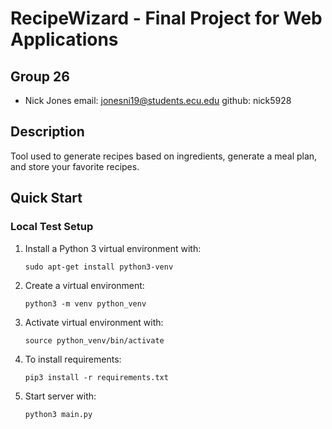 # RecipeWizard - Final Project for Web Applications

## Group 26
- Nick Jones email: jonesni19@students.ecu.edu github: nick5928


## Description
Tool used to generate recipes based on ingredients, generate a meal plan, and store your favorite recipes.

## Quick Start
### Local Test Setup
1. Install a Python 3 virtual environment with:
    ```
    sudo apt-get install python3-venv
    ```

2. Create a virtual environment:
    ```
    python3 -m venv python_venv
    ```

3. Activate virtual environment with:
    ```
    source python_venv/bin/activate
    ```

4. To install requirements:
    ```
    pip3 install -r requirements.txt
    ```


5. Start server with:
    ```
    python3 main.py
    ```
